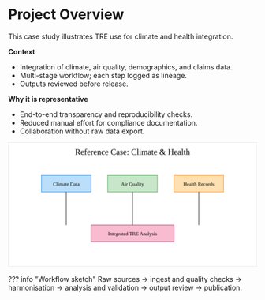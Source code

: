 # Project Overview

This case study illustrates TRE use for climate and health integration.

**Context**
- Integration of climate, air quality, demographics, and claims data.
- Multi-stage workflow; each step logged as lineage.
- Outputs reviewed before release.

**Why it is representative**
- End-to-end transparency and reproducibility checks.
- Reduced manual effort for compliance documentation.
- Collaboration without raw data export.

![Climate & Health Case Study](../assets/reference-case.svg)

??? info "Workflow sketch"
    Raw sources → ingest and quality checks → harmonisation → analysis and validation → output review → publication.
